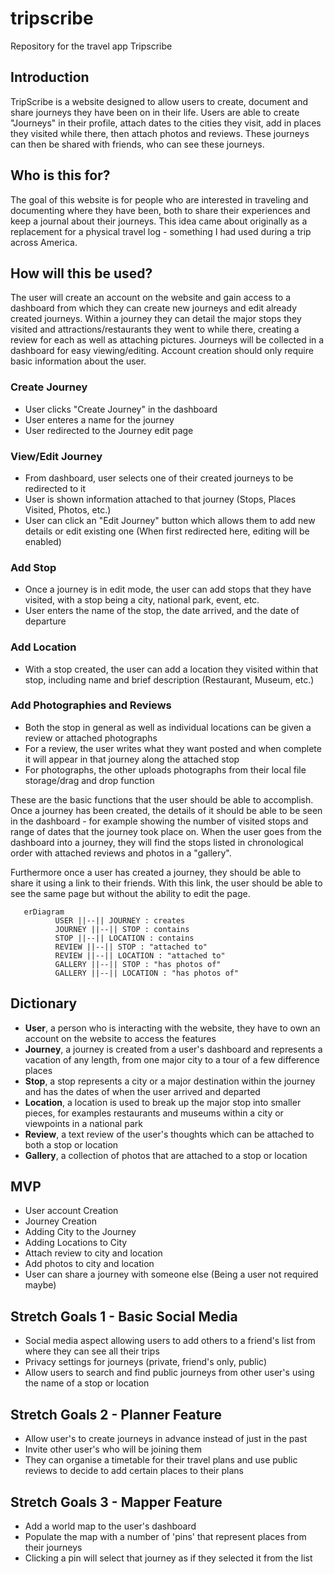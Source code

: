 # tripscribe
Repository for the travel app Tripscribe

## Introduction
TripScribe is a website designed to allow users to create, document and share journeys they have been on in their life. Users are able to create "Journeys" in their profile, attach dates to the cities they visit, add in places they visited while there, then attach photos and reviews. These journeys can then be shared with friends, who can see these journeys. 

## Who is this for?
The goal of this website is for people who are interested in traveling and documenting where they have been, both to share their experiences and keep a journal about their journeys. This idea came about originally as a replacement for a physical travel log - something I had used during a trip across America.

## How will this be used?
The user will create an account on the website and gain access to a dashboard from which they can create new journeys and edit already created journeys. Within a journey they can detail the major stops they visited and attractions/restaurants they went to while there, creating a review for each as well as attaching pictures. Journeys will be collected in a dashboard for easy viewing/editing. Account creation should only require basic information about the user.

### Create Journey
- User clicks "Create Journey" in the dashboard
- User enteres a name for the journey
- User redirected to the Journey edit page

### View/Edit Journey
- From dashboard, user selects one of their created journeys to be redirected to it
- User is shown information attached to that journey (Stops, Places Visited, Photos, etc.)
- User can click an "Edit Journey" button which allows them to add new details or edit existing one (When first redirected here, editing will be enabled)

### Add Stop 
- Once a journey is in edit mode, the user can add stops that they have visited, with a stop being a city, national park, event, etc.
- User enters the name of the stop, the date arrived, and the date of departure

### Add Location
- With a stop created, the user can add a location they visited within that stop, including name and brief description (Restaurant, Museum, etc.) 

### Add Photographies and Reviews
- Both the stop in general as well as individual locations can be given a review or attached photographs
- For a review, the user writes what they want posted and when complete it will appear in that journey along the attached stop
- For photographs, the other uploads photographs from their local file storage/drag and drop function 

These are the basic functions that the user should be able to accomplish. Once a journey has been created, the details of it should be able to be seen in the dashboard - for example showing the number of visited stops and range of dates that the journey took place on. When the user goes from the dashboard into a journey, they will find the stops listed in chronological order with attached reviews and photos in a "gallery". 

Furthermore once a user has created a journey, they should be able to share it using a link to their friends. With this link, the user should be able to see the same page but without the ability to edit the page.

```mermaid
   erDiagram
          USER ||--|| JOURNEY : creates
          JOURNEY ||--|| STOP : contains
          STOP ||--|| LOCATION : contains
          REVIEW ||--|| STOP : "attached to"
          REVIEW ||--|| LOCATION : "attached to"
          GALLERY ||--|| STOP : "has photos of"
          GALLERY ||--|| LOCATION : "has photos of"
```

## Dictionary 
- **User**, a person who is interacting with the website, they have to own an account on the website to access the features
- **Journey**, a journey is created from a user's dashboard and represents a vacation of any length, from one major city to a tour of a few difference places
- **Stop**, a stop represents a city or a major destination within the journey and has the dates of when the user arrived and departed
- **Location**, a location is used to break up the major stop into smaller pieces, for examples restaurants and museums within a city or viewpoints in a national park
- **Review**, a text review of the user's thoughts which can be attached to both a stop or location
- **Gallery**, a collection of photos that are attached to a stop or location

## MVP
- User account Creation
- Journey Creation
- Adding City to the Journey
- Adding Locations to City
- Attach review to city and location
- Add photos to city and location
- User can share a journey with someone else (Being a user not required maybe)

## Stretch Goals 1 - Basic Social Media
- Social media aspect allowing users to add others to a friend's list from where they can see all their trips
- Privacy settings for journeys (private, friend's only, public)
- Allow users to search and find public journeys from other user's using the name of a stop or location

## Stretch Goals 2 - Planner Feature
- Allow user's to create journeys in advance instead of just in the past
- Invite other user's who will be joining them 
- They can organise a timetable for their travel plans and use public reviews to decide to add certain places to their plans

## Stretch Goals 3 - Mapper Feature
- Add a world map to the user's dashboard
- Populate the map with a number of 'pins' that represent places from their journeys
- Clicking a pin will select that journey as if they selected it from the list
